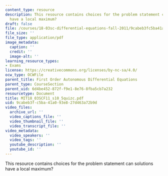 ```yaml
---
content_type: resource
description: This resource contains choices for the problem statement can solutions
  have a local maximum?
draft: false
file: /courses/18-03sc-differential-equations-fall-2011/9cabeb3fc5ba41a093e827d463a72b9d_MIT18_03SCF11_s10_5quizc.pdf
file_size: ''
file_type: application/pdf
image_metadata:
  caption: ''
  credit: ''
  image-alt: ''
learning_resource_types:
- Exams
license: https://creativecommons.org/licenses/by-nc-sa/4.0/
ocw_type: OCWFile
parent_title: First Order Autonomous Differential Equations
parent_type: CourseSection
parent_uid: 6d4be452-872f-f9e1-8e76-8fba5cb7a232
resourcetype: Document
title: MIT18_03SCF11_s10_5quizc.pdf
uid: 9cabeb3f-c5ba-41a0-93e8-27d463a72b9d
video_files:
  archive_url: ''
  video_captions_file: ''
  video_thumbnail_file: ''
  video_transcript_file: ''
video_metadata:
  video_speakers: ''
  video_tags: ''
  youtube_description: ''
  youtube_id: ''
---
```

This resource contains choices for the problem statement can solutions have a local maximum?